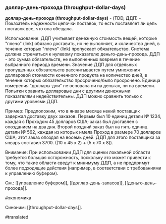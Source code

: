 ### доллар-день-прохода (throughput-dollar-days)

**доллар-день-прохода (throughput-dollar-days)** - (TDD, ДДП) - Показатель надежности цепочки поставок, то есть поставляет ли цепь поставок все, что она обещала.

Использование: ДДП учитывает денежную стоимость вещей, которые "плечо" (link) обязано доставить, но не выполняет, и количество дней, в течение которых "плечо" (link) пропускает обязательство. Система должна стремиться к нулевому показателю деньго-день-прохода. ДДП - это сумма обязательств, не выполненных вовремя в течение выбранного периода времени. Значение ДДП для отдельных пропущенных обязательств рассчитывается путем умножения долларовой стоимости конечного продукта на количество дней, в течение которых обязательство просрочено/было просрочено. Единица измерения \"доллары-дни\" не основана ни на деньгах, ни на времени. Попытки сравнить долларовые дни с другими денежными показателями недействительны. ДДП можно сравнить только с другими уровнями ДДП.

Пример: Предположим, что в январе месяце некий поставщик задержал доставку двух заказов. Первым был 10 единиц детали № 1234, каждая с Проходом 45 долларов США; заказ был доставлен с опозданием на два дня. Второй поздний заказ был на пять единиц детали № 562, каждая из которых имела Проход в размере 70 долларов США; этот заказ опоздал на восемь дней. ДДП для этого поставщика за январь составил 3700. ((10 x 45 x 2) + (5 x 70 x 8)).

Внимание: При использовании ДДП для оценки локальной области требуется большая осторожность, поскольку это может привести к тому, что такие области сведут к минимуму ДДП, а не предпримут более подходящие действия (например, в соответствии с требованиями к управлению буфером).

См.: [[управление буфером]], [[доллар-день-запасов]], [[деньго-день-прохода]].

#экономика

Синоним: [[throughput-dollar-days]].

#translated
